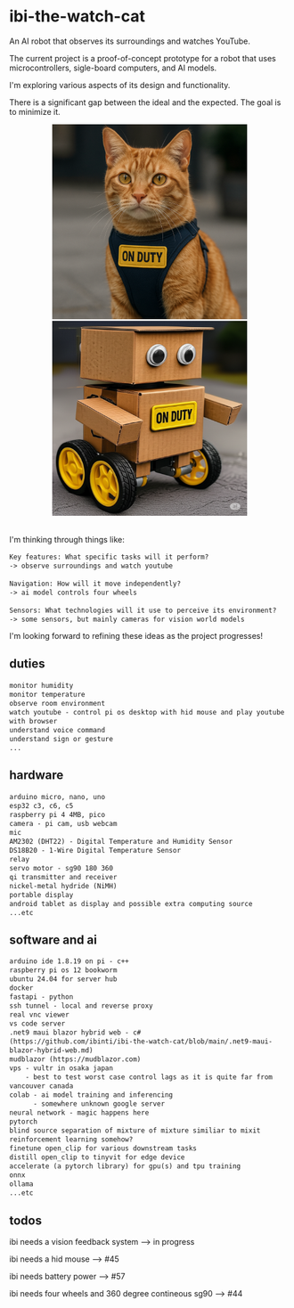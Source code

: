# ibi-the-watch-cat

An AI robot that observes its surroundings and watches YouTube.

The current project is a proof-of-concept prototype for a robot that uses microcontrollers, sigle-board computers, and AI models.

I'm exploring various aspects of its design and functionality.

There is a significant gap between the ideal and the expected. The goal is to minimize it.

<div align="center">
  <img src="png/ibi-the-watch-cat-ideal.png" alt="ideal ibi" width="350" height="350" style="display: inline-block; margin: 0 15px;">
  <img src="png/ibi-the-watch-cat-expected-four-wheel.png" alt="expected ibi" width="350" height="350" style="display: inline-block; margin: 0 15px;">
</div>

<br>

I'm thinking through things like:

    Key features: What specific tasks will it perform?
    -> observe surroundings and watch youtube

    Navigation: How will it move independently?
    -> ai model controls four wheels 

    Sensors: What technologies will it use to perceive its environment?
    -> some sensors, but mainly cameras for vision world models

I'm looking forward to refining these ideas as the project progresses!

## duties
```
monitor humidity
monitor temperature
observe room environment
watch youtube - control pi os desktop with hid mouse and play youtube with browser
understand voice command
understand sign or gesture
...
```
## hardware
```
arduino micro, nano, uno
esp32 c3, c6, c5
raspberry pi 4 4MB, pico
camera - pi cam, usb webcam
mic
AM2302 (DHT22) - Digital Temperature and Humidity Sensor
DS18B20 - 1-Wire Digital Temperature Sensor
relay
servo motor - sg90 180 360
qi transmitter and receiver
nickel-metal hydride (NiMH)
portable display
android tablet as display and possible extra computing source
...etc
```
## software and ai
```
arduino ide 1.8.19 on pi - c++
raspberry pi os 12 bookworm
ubuntu 24.04 for server hub
docker
fastapi - python
ssh tunnel - local and reverse proxy
real vnc viewer
vs code server
.net9 maui blazor hybrid web - c# 
(https://github.com/ibinti/ibi-the-watch-cat/blob/main/.net9-maui-blazor-hybrid-web.md)
mudblazor (https://mudblazor.com)
vps - vultr in osaka japan
    - best to test worst case control lags as it is quite far from vancouver canada
colab - ai model training and inferencing 
      - somewhere unknown google server
neural network - magic happens here
pytorch
blind source separation of mixture of mixture similiar to mixit
reinforcement learning somehow?
finetune open_clip for various downstream tasks
distill open_clip to tinyvit for edge device
accelerate (a pytorch library) for gpu(s) and tpu training
onnx
ollama
...etc
```

## todos

ibi needs a vision feedback system --> in progress

ibi needs a hid mouse --> #45

ibi needs battery power --> #57

ibi needs four wheels and 360 degree contineous sg90 --> #44

